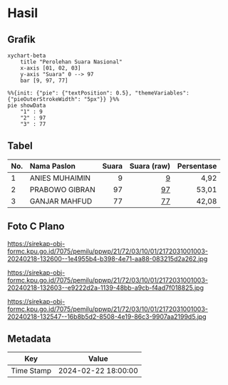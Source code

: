 # Hasil

## Grafik

```mermaid
xychart-beta
    title "Perolehan Suara Nasional"
    x-axis [01, 02, 03]
    y-axis "Suara" 0 --> 97
    bar [9, 97, 77]
```

```mermaid
%%{init: {"pie": {"textPosition": 0.5}, "themeVariables": {"pieOuterStrokeWidth": "5px"}} }%%
pie showData
    "1" : 9
    "2" : 97
    "3" : 77
```

## Tabel

| No. | Nama Paslon    | Suara | Suara (raw) | Persentase |
|:--- |:-------------- | -----:| -----------:| ----------:|
| 1   | ANIES MUHAIMIN | 9     | [9][p-1]    | 4,92       |
| 2   | PRABOWO GIBRAN | 97    | [97][p-2]   | 53,01      |
| 3   | GANJAR MAHFUD  | 77    | [77][p-3]   | 42,08      |


[p-1]: https://github.com/gigit-pemilu/pemilu-2024/blob/main/pilpres/hitung-suara/sub/21-kepulauan-riau/sub/72-kota-tanjung-pinang/sub/03-tanjung-pinang-kota/sub/1001-tanjung-pinang-kota/sub/003-tps/sub/paslon-1.txt
[p-2]: https://github.com/gigit-pemilu/pemilu-2024/blob/main/pilpres/hitung-suara/sub/21-kepulauan-riau/sub/72-kota-tanjung-pinang/sub/03-tanjung-pinang-kota/sub/1001-tanjung-pinang-kota/sub/003-tps/sub/paslon-2.txt
[p-3]: https://github.com/gigit-pemilu/pemilu-2024/blob/main/pilpres/hitung-suara/sub/21-kepulauan-riau/sub/72-kota-tanjung-pinang/sub/03-tanjung-pinang-kota/sub/1001-tanjung-pinang-kota/sub/003-tps/sub/paslon-3.txt

## Foto C Plano

https://sirekap-obj-formc.kpu.go.id/7075/pemilu/ppwp/21/72/03/10/01/2172031001003-20240218-132600--1e4955b4-b398-4e71-aa88-083215d2a262.jpg

https://sirekap-obj-formc.kpu.go.id/7075/pemilu/ppwp/21/72/03/10/01/2172031001003-20240218-132603--e9222d2a-1139-48bb-a9cb-f4ad7f018825.jpg

https://sirekap-obj-formc.kpu.go.id/7075/pemilu/ppwp/21/72/03/10/01/2172031001003-20240218-132547--16b8b5d2-8508-4e19-86c3-9907aa2199d5.jpg


## Metadata

| Key        | Value               |
| ---------- | ------------------- |
| Time Stamp | 2024-02-22 18:00:00 |



